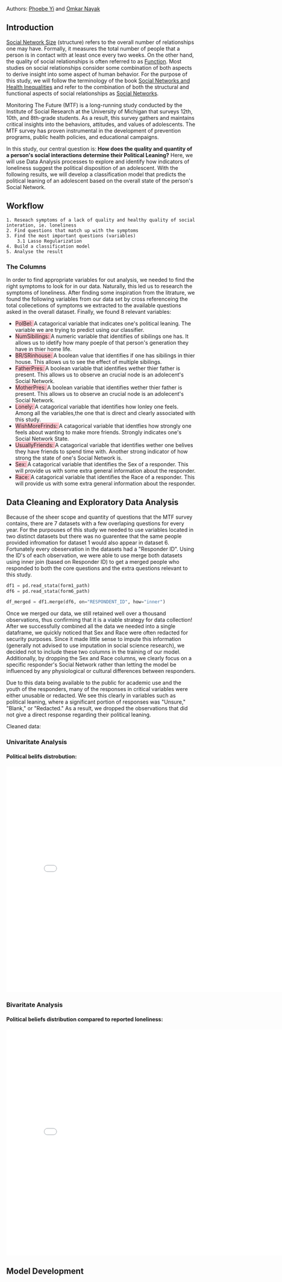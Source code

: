 
Authors: [Phoebe Yi](pxyi@umich.edu) and [Omkar Nayak](omkarn@umich.edu)

## Introduction

[Social Network Size](https://www.cmu.edu/common-cold-project/measures-by-study/psychological-and-social-constructs/social-relationships-loneliness-measures/social-integration-network-size.html#:~:text=Number%20of%20People%20in%20Social%20Network%20(Social%20Network%20Size)&text=Accordingly%2C%20social%20network%20size%20is,least%20once%20every%20two%20weeks.) (structure) refers to the overall number of relationships one may have. Formally, it measures the total number of people that a person is in contact with at least once every two weeks. On the other hand, the quality of social relationships is often referred to as [Function](https://link.springer.com/chapter/10.1007/978-3-030-97722-1_2). Most studies on social relationships consider some combination of both aspects to derive insight into some aspect of human behavior. For the purpose of this study, we will follow the terminology of the book [Social Networks and Health Inequalities](https://link.springer.com/book/10.1007/978-3-030-97722-1) and refer to the combination of both the structural and functional aspects of social relationships as [Social Networks](https://pmc.ncbi.nlm.nih.gov/articles/PMC3150158/).


Monitoring The Future (MTF) is a long-running study conducted by the Institute of Social Research at the University of Michigan that surveys 12th, 10th, and 8th-grade students. As a result, this survey gathers and maintains critical insights into the behaviors, attitudes, and values of adolescents. The MTF survey has proven instrumental in the development of prevention programs, public health policies, and educational campaigns.

In this study, our central question is: **How does the quality and quantity of a person's social interactions determine their Political Leaning?** Here, we will use Data Analysis processes to explore and identify how indicators of loneliness suggest the political disposition of an adolescent. With the following results, we will develop a classification model that predicts the political leaning of an adolescent based on the overall state of the person's Social Network.


## Workflow 
    1. Reseach symptoms of a lack of quality and healthy quality of social interation, ie. loneliness
    2. Find questions that match up with the symptoms
    3. Find the most important questions (variables) 
        3.1 Lasso Regularization
    4. Build a classification model 
    5. Analyse the result

### The Columns 
In order to find appropriate variables for out analysis, we needed to find the right symptoms 
to look for in our data. Naturally, this led us to research the symptoms of loneliness. After finding some 
inspiration from the litrature, we found the following variables from our data set by cross referenceing
the total collecetions of symptoms we extracted to the available questions asked in the overall dataset.
Finally, we found 8 relevant variables:

* <span style="background-color: #ff8c9c80">PolBel: </span> A catagorical variable that indicates one's political leaning. The variable we are trying to predict using our classifier. 
* <span style="background-color: #ff8c9c80">NumSibilings: </span> A numeric variable that identifies of sibilings one has. It allows us to idetify how many poeple of that person's generation they have in thier home life.
* <span style="background-color: #ff8c9c80">BR/SRinhouse: </span> A boolean value that identifies if one has sibilings in thier house. This allows us to see the effect of multiple sibilings. 
* <span style="background-color: #ff8c9c80">FatherPres: </span> A boolean variable that identifies wether thier father is present. This allows us to observe an crucial node is an adolecent's Social Network.  
* <span style="background-color: #ff8c9c80">MotherPres: </span> A boolean variable that identifies wether thier father is present. This allows us to observe an crucial node is an adolecent's Social Network.  
* <span style="background-color: #ff8c9c80">Lonely: </span> A catagorical variable that identifies how lonley one feels. Among all the variables,the one that is direct and clearly associated with this study. 
* <span style="background-color: #ff8c9c80">WishMoreFrinds: </span> A catagorical variable that identfies how strongly one feels about wanting to make more friends. Strongly indicates one's Social Network State.
* <span style="background-color: #ff8c9c80">UsuallyFriends: </span> A catagorical variable that identifies wether one belives they have friends to spend time with. Another strong indicator of how strong the state of one's Social Network is. 
* <span style="background-color: #ff8c9c80">Sex: </span> A catagorical variable that identifies the Sex of a responder. This will provide us with some extra general information about the responder. 
* <span style="background-color: #ff8c9c80">Race: </span>A catagorical variable that identifies the Race of a responder. This will provide us with some extra general information about the responder. 



## Data Cleaning and Exploratory Data Analysis

Because of the sheer scope and quantity of questions that the MTF survey contains, there are 7 datasets with a few overlaping questions for every year. For the purpouses of this study we needed to use variables located in two distinct datasets but there was no guarentee that the same people provided infromation for dataset 1 would also appear in dataset 6. Fortunately every obeservation in the datasets had a "Responder ID". Using the ID's of each observation, we were able to use merge both datasets using inner join (based on Responder ID) to get a merged people who responded to both the core questions and the extra questions relevant to this study. 

```py
df1 = pd.read_stata(form1_path)
df6 = pd.read_stata(form6_path)

df_merged = df1.merge(df6, on="RESPONDENT_ID", how="inner")
```
Once we merged our data, we still retained well over a thousand observations, thus confirming that it is a viable strategy for data collection! After we successfully combined all the data we needed into a single dataframe, we quickly noticed that Sex and Race were often redacted for security purposes. Since it made little sense to impute this information (generally not advised to use imputation in social science research), we decided not to include these two columns in the training of our model. Additionally, by dropping the Sex and Race columns, we clearly focus on a specific responder's Social Network rather than letting the model be influenced by any physiological or cultural differences between responders.

Due to this data being available to the public for academic use and the youth of the responders, many of the responses in critical variables were either unusable or redacted. We see this clearly in variables such as political leaning, where a significant portion of responses was "Unsure," "Blank," or "Redacted." As a result, we dropped the observations that did not give a direct response regarding their political leaning.

Cleaned data: 




### Univaritate Analysis
#### Political belifs distrobution: 

<iframe
  src="assets/plot1PB.html"
  width="800"
  height="600"
  frameborder="0"
></iframe>

### Bivaritate Analysis
#### Political beliefs distribution compared to reported loneliness:
<iframe
  src="assets/plot2HM.html.html"
  width="800"
  height="600"
  frameborder="0"
></iframe>


## Model Development 

